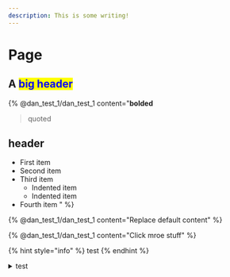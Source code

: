 ```yaml
---
description: This is some writing!
---
```


# Page

## A <mark style="color:blue;">big header</mark>



{% @dan_test_1/dan_test_1 content="**bolded** 

> quoted

## header

- First item
- Second item
- Third item
    - Indented item
    - Indented item
- Fourth item
" %}

{% @dan_test_1/dan_test_1 content="Replace default content" %}



{% @dan_test_1/dan_test_1 content="Click mroe stuff" %}

{% hint style="info" %}
test
{% endhint %}

<details>

<summary>test</summary>

test

more

even more



</details>

